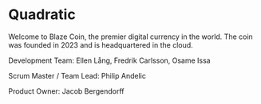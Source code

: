 # Quadratic

Welcome to Blaze Coin, the premier digital currency in the world.
The coin was founded in 2023 and is headquartered in the cloud.

Development Team: Ellen Lång, Fredrik Carlsson, Osame Issa

Scrum Master / Team Lead: Philip Andelic

Product Owner: Jacob Bergendorff
